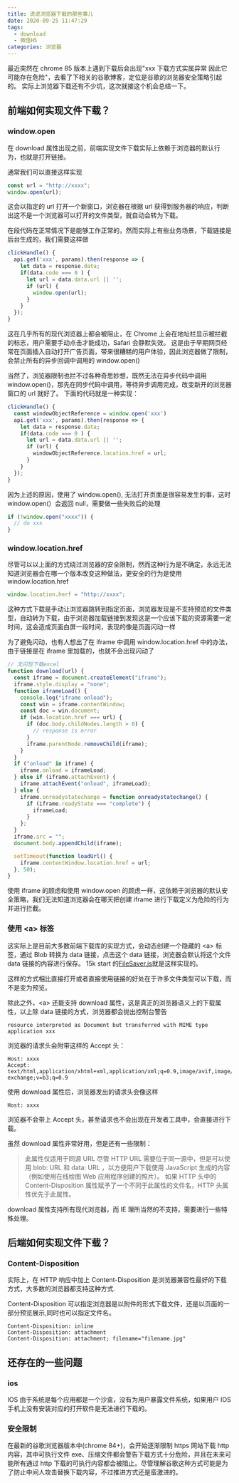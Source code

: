 ```yaml
---
title: 说说浏览器下载的那些事儿
date: 2020-09-25 11:47:29
tags:
  - download
  - 微信H5
categories: 浏览器
---
```


最近突然在 chrome 85 版本上遇到下载后会出现"xxx 下载方式实属异常 因此它可能存在危险"，去看了下相关的谷歌博客，定位是谷歌的浏览器安全策略引起的。
实际上浏览器下载还有不少坑，这次就接这个机会总结一下。

## 前端如何实现文件下载？

### window.open

在 download 属性出现之前，前端实现文件下载实际上依赖于浏览器的默认行为，也就是打开链接。

通常我们可以直接这样实现

```js
const url = "http://xxxx";
window.open(url);
```

这会以指定的 url 打开一个新窗口，浏览器在根据 url 获得到服务器的响应，判断出这不是一个浏览器可以打开的文件类型，就自动会转为下载。

在段代码在正常情况下是能够工作正常的，然而实际上有些业务场景，下载链接是后台生成的，我们需要这样做

```js
clickHandle() {
  api.get('xxx', params).then(response => {
    let data = response.data;
    if(data.code === 0 ) {
      let url = data.data.url || '';
      if (url) {
        window.open(url);
      }
    }
  });
}
```

这在几乎所有的现代浏览器上都会被阻止，在 Chrome 上会在地址栏显示被拦截的标志，用户需要手动点击才能成功，Safari 会静默失效。
这是由于早期网页经常在页面插入自动打开广告页面，带来很糟糕的用户体验，因此浏览器做了限制，会禁止所有的异步回调中调用的 window.open()

当然了，浏览器限制也拦不过各种奇思妙想，既然无法在异步代码中调用 window.open()，那先在同步代码中调用，等待异步调用完成，改变新开的浏览器窗口的 url 就好了。
下面的代码就是一种实现：

```js
clickHandle() {
  const windowObjectReference = window.open('xxx')
  api.get('xxx', params).then(response => {
    let data = response.data;
    if(data.code === 0 ) {
      let url = data.data.url || '';
      if (url) {
        windowObjectReference.location.href = url;
      }
    }
  });
}
```
因为上述的原因，使用了 window.open(), 无法打开页面是很容易发生的事，这时 window.open(）会返回 null，需要做一些失败后的处理

```js
if (!window.open("xxxx")) {
  // do xxx
}
```

### window.location.href

尽管可以以上面的方式绕过浏览器的安全限制，然而这种行为是不确定，永远无法知道浏览器会在哪一个版本改变这种做法，更安全的行为是使用 window.location.href

```js
window.location.herf = "http://xxxx";
```

这种方式下载是手动让浏览器跳转到指定页面，浏览器发现是不支持预览的文件类型，自动转为下载，由于浏览器加载链接到发现这是一个应该下载的资源需要一定时间，这会造成页面白屏一段时间，表现的像是页面闪动一样

为了避免闪动，也有人想出了在 iframe 中调用 window.location.href 中的办法，由于链接是在 iframe 里加载的，也就不会出现闪动了

```js
// 无闪现下载excel
function download(url) {
  const iframe = document.createElement("iframe");
  iframe.style.display = "none";
  function iframeLoad() {
    console.log("iframe onload");
    const win = iframe.contentWindow;
    const doc = win.document;
    if (win.location.href === url) {
      if (doc.body.childNodes.length > 0) {
        // response is error
      }
      iframe.parentNode.removeChild(iframe);
    }
  }
  if ("onload" in iframe) {
    iframe.onload = iframeLoad;
  } else if (iframe.attachEvent) {
    iframe.attachEvent("onload", iframeLoad);
  } else {
    iframe.onreadystatechange = function onreadystatechange() {
      if (iframe.readyState === "complete") {
        iframeLoad;
      }
    };
  }
  iframe.src = "";
  document.body.appendChild(iframe);

  setTimeout(function loadUrl() {
    iframe.contentWindow.location.href = url;
  }, 50);
}
```

使用 iframe 的顾虑和使用 window.open 的顾虑一样，这依赖于浏览器的默认安全策略，我们无法知道浏览器会在哪天把创建 iframe 进行下载定义为危险的行为并进行拦截。

### 使用 <a\> 标签

这实际上是目前大多数前端下载库的实现方式，会动态创建一个隐藏的 <a\> 标签，通过 Blob 转换为 data 链接，点击这个 data 链接，浏览器会默认将这个文件 data 链接的内容进行保存。
15k start 的[FileSaver.js](https://github.com/eligrey/FileSaver.js)就是这样实现的。

这样的方式相比直接打开或者直接使用链接的好处在于许多文件类型可以下载，而不是变为预览。

除此之外，<a\> 还能支持 download 属性，这是真正的浏览器语义上的下载属性，以上除 data 链接的方式，浏览器都会抛出控制台警告

```
resource interpreted as Document but transferred with MIME type application xxx
```

浏览器的请求头会附带这样的 Accept 头：

```
Host: xxxx
Accept: text/html,application/xhtml+xml,application/xml;q=0.9,image/avif,image/webp,image/apng,*/*;q=0.8,application/signed-exchange;v=b3;q=0.9
```

使用 download 属性后，浏览器发出的请求头会像这样

```
Host: xxxx
```

浏览器不会带上 Accept 头，甚至请求也不会出现在开发者工具中，会直接进行下载。

虽然 download 属性非常好用，但是还有一些限制：

> 此属性仅适用于同源 URL
> 尽管 HTTP URL 需要位于同一源中，但是可以使用 blob: URL 和 data: URL ，以方便用户下载使用 JavaScript 生成的内容（例如使用在线绘图 Web 应用程序创建的照片）。
> 如果 HTTP 头中的 Content-Disposition 属性赋予了一个不同于此属性的文件名，HTTP 头属性优先于此属性。

download 属性支持所有现代浏览器，而 IE 理所当然的不支持，需要进行一些特殊处理。

## 后端如何实现文件下载？

### Content-Disposition

实际上，在 HTTP 响应中加上 Content-Disposition 是浏览器兼容性最好的下载方式，大多数的浏览器都支持这种方式.

Content-Disposition 可以指定浏览器是以附件的形式下载文件，还是以页面的一部分预览展示,同时也可以指定文件名。

```
Content-Disposition: inline
Content-Disposition: attachment
Content-Disposition: attachment; filename="filename.jpg"
```

## 还存在的一些问题

### ios

IOS 由于系统是每个应用都是一个沙盒，没有为用户暴露文件系统，如果用户 IOS 手机上没有安装对应的打开软件是无法进行下载的。

### 安全限制

在最新的谷歌浏览器版本中(chrome 84+)，会开始逐渐限制 https 网站下载 http 内容，其中可执行文件 exe、压缩文件都会警告下载方式十分危险，并且在未来可能所有通过 http 下载的可执行内容都会被阻止。尽管理解谷歌这种方式可能是为了防止中间人攻击替换下载内容，不过推进方式还是蛮激进的。
